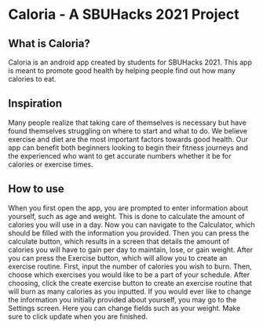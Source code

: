 # Caloria - A SBUHacks 2021 Project
## What is Caloria?
Caloria is an android app created by students for SBUHacks 2021. This app is meant to promote good health by helping people find out how many calories to eat.

## Inspiration

Many people realize that taking care of themselves is necessary but have found themselves struggling on where to start and what to do. 
We believe exercise and diet are the most important factors towards good health. 
Our app can benefit both beginners looking to begin their fitness journeys and the experienced who want to get accurate numbers whether it be for calories or exercise times.

## How to use
When you first open the app, you are prompted to enter information about yourself, such as age and weight. 
This is done to calculate the amount of calories you will use in a day.
Now you can navigate to the Calculator, which should be filled with the information you provided.
Then you can press the calculate button, which results in a screen that details the amount of calories you will have to gain per day to maintain, lose, or gain weight.
After you can press the Exercise button, which will allow you to create an exercise routine.
First, input the number of calories you wish to burn. Then, choose which exercises you would like to be a part of your schedule. 
After choosing, click the create exercise button to create an exercise routine that will burn as many calories as you inputted.
If you would ever like to change the information you initially provided about yourself, you may go to the Settings screen.
Here you can change fields such as your weight. Make sure to click update when you are finished.
